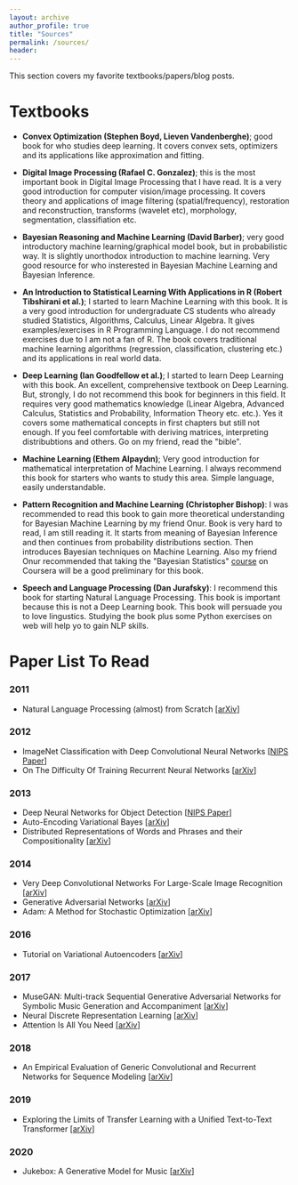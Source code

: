 ```yaml
---
layout: archive
author_profile: true
title: "Sources"
permalink: /sources/
header:
---
```

This section covers my favorite textbooks/papers/blog posts.

# Textbooks

- **Convex Optimization (Stephen Boyd, Lieven Vandenberghe)**; good book for who studies deep learning. It covers convex sets, optimizers and its applications like approximation and fitting.

- **Digital Image Processing (Rafael C. Gonzalez)**; this is the most important book in Digital Image Processing that I have read. It is a very good introduction for computer vision/image processing. It covers theory and applications of image filtering (spatial/frequency), restoration and reconstruction, transforms (wavelet etc), morphology, segmentation, classifiation etc.

- **Bayesian Reasoning and Machine Learning (David Barber)**; very good introductory machine learning/graphical model book, but in probabilistic way. It is slightly unorthodox introduction to machine learning. Very good resource for who insterested in Bayesian Machine Learning and Bayesian Inference.

- **An Introduction to Statistical Learning With Applications in R (Robert Tibshirani et al.)**; I started to learn Machine Learning with this book. It is a very good introduction for undergraduate CS students who already studied Statistics, Algorithms, Calculus, Linear Algebra. It gives examples/exercises in R Programming Language. I do not recommend exercises due to I am not a fan of R. The book covers traditional machine learning algorithms (regression, classification, clustering etc.) and its applications in real world data.

- **Deep Learning (Ian Goodfellow et al.)**; I started to learn Deep Learning with this book. An excellent, comprehensive textbook on Deep Learning. But, strongly, I do not recommend this book for beginners in this field. It requires very good mathematics knowledge (Linear Algebra, Advanced Calculus, Statistics and Probability, Information Theory etc. etc.). Yes it covers some mathematical concepts in first chapters but still not enough. If you feel comfortable with deriving matrices, interpreting distribubtions and others. Go on my friend, read the "bible".

- **Machine Learning (Ethem Alpaydın)**; Very good introduction for mathematical interpretation of Machine Learning. I always recommend this book for starters who wants to study this area. Simple language, easily understandable.

- **Pattern Recognition and Machine Learning (Christopher Bishop)**: I was recommended to read this book to gain more theoretical understanding for Bayesian Machine Learning by my friend Onur. Book is very hard to read, I am still reading it. It starts from meaning of Bayesian Inference and then continues from probability distributions section. Then introduces Bayesian techniques on Machine Learning. Also my friend Onur recommended that taking the "Bayesian Statistics" [course](https://www.coursera.org/learn/bayesian-statistics) on Coursera will be a good preliminary for this book.

- **Speech and Language Processing (Dan Jurafsky)**: I recommend this book for starting Natural Language Processing. This book is important because this is not a Deep Learning book. This book will persuade you to love lingustics. Studying the book plus some Python exercises on web will help yo to gain NLP skills.


# Paper List To Read

### 2011
- Natural Language Processing (almost) from Scratch [[arXiv](https://arxiv.org/pdf/1103.0398.pdf)]

### 2012
- ImageNet Classification with Deep Convolutional Neural Networks [[NIPS Paper](https://papers.nips.cc/paper/4824-imagenet-classification-with-deep-convolutional-neural-networks.pdf)]
- On The Difficulty Of Training Recurrent Neural Networks [[arXiv](https://arxiv.org/pdf/1211.5063.pdf)]

### 2013
- Deep Neural Networks for Object Detection [[NIPS Paper](https://papers.nips.cc/paper/5207-deep-neural-networks-for-object-detection.pdf)]
- Auto-Encoding Variational Bayes [[arXiv](https://arxiv.org/pdf/1312.6114.pdf)]
- Distributed Representations of Words and Phrases and their Compositionality [[arXiv](https://arxiv.org/pdf/1310.4546.pdf)]

### 2014
- Very Deep Convolutional Networks For Large-Scale Image Recognition [[arXiv](https://arxiv.org/pdf/1409.1556.pdf)]
- Generative Adversarial Networks [[arXiv](https://arxiv.org/pdf/1406.2661.pdf)]
- Adam: A Method for Stochastic Optimization [[arXiv](https://arxiv.org/pdf/1412.6980.pdf)]

### 2016
- Tutorial on Variational Autoencoders [[arXiv](https://arxiv.org/pdf/1606.05908.pdf)]

### 2017
- MuseGAN: Multi-track Sequential Generative Adversarial Networks for Symbolic Music Generation and Accompaniment [[arXiv](https://arxiv.org/pdf/1709.06298.pdf)]
- Neural Discrete Representation Learning [[arXiv](https://arxiv.org/pdf/1711.00937.pdf)]
- Attention Is All You Need [[arXiv](https://arxiv.org/pdf/1706.03762.pdf)]

### 2018
- An Empirical Evaluation of Generic Convolutional and Recurrent Networks for Sequence Modeling [[arXiv](https://arxiv.org/pdf/1803.01271.pdf)]

### 2019
- Exploring the Limits of Transfer Learning with a Unified Text-to-Text Transformer [[arXiv](https://arxiv.org/pdf/1910.10683.pdf- )]

### 2020
- Jukebox: A Generative Model for Music [[arXiv](https://arxiv.org/pdf/2005.00341.pdf)]

